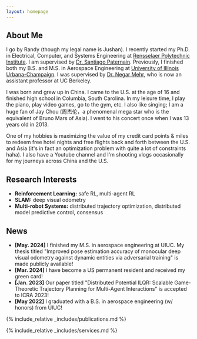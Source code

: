 ```yaml
---
layout: homepage
---
```


## About Me

I go by Randy (though my legal name is Jushan). I recently started my Ph.D.  in Electrical, Computer, and Systems Engineering at [Rensselaer Polytechnic Institute](https://ecse.rpi.edu/). I am supervised by [Dr. Santiago Paternain](https://sites.ecse.rpi.edu/~paters/). Previously, I finished both my B.S. and M.S. in Aerospace Engineering at [University of Illinois Urbana-Champaign](https://aerospace.illinois.edu/). I was supervised by [Dr. Negar Mehr](https://negarmehr.com/), who is now an assistant professor at UC Berkeley.

I was born and grew up in China. I came to the U.S. at the age of 16 and finished high school in Columbia, South Carolina. In my leisure time, I play the piano, play video games, go to the gym, etc. I also like singing; I am a huge fan of Jay Chou (周杰伦，a phenomenal mega star who is the equivalent of Bruno Mars of Asia). I went to his concert once when I was 13 years old in 2013. 

One of my hobbies is maximizing the value of my credit card points & miles to redeem free hotel nights and free flights back and forth between the U.S. and Asia (it's in fact an optimization problem with quite a lot of constraints haha). I also have a Youtube channel and I'm shooting vlogs occasionally for my journeys across China and the U.S.

## Research Interests

- **Reinforcement Learning:** safe RL, multi-agent RL
- **SLAM:** deep visual odometry
- **Multi-robot Systems:** distributed trajectory optimization, distributed model predictive control, consensus 

## News

- **[May. 2024]** I finished my M.S. in aerospace engineering at UIUC. My thesis titled "Improved pose estimation accuracy of monocular deep visual odometry against dynamic entities via adversarial training" is made publicly available!
- **[Mar. 2024]** I have become a US permanent resident and received my green card!
- **[Jan. 2023]** Our paper titled "Distributed Potential ILQR: Scalable Game-Theoretic Trajectory Planning for
Multi-Agent Interactions" is accepted to ICRA 2023!
- **[May 2022]** I graduated with a B.S. in aerospace engineering (w/ honors) from UIUC!

{% include_relative _includes/publications.md %}

{% include_relative _includes/services.md %}
